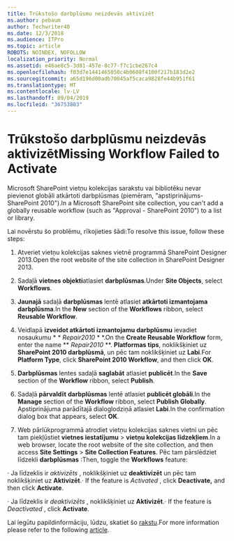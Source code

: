 ```yaml
---
title: Trūkstošo darbplūsmu neizdevās aktivizēt
ms.author: pebaum
author: Techwriter40
ms.date: 12/3/2018
ms.audience: ITPro
ms.topic: article
ROBOTS: NOINDEX, NOFOLLOW
localization_priority: Normal
ms.assetid: e46ae8c5-3d81-457e-8c77-f7c1cbe267c4
ms.openlocfilehash: f03d7e1441465050c4b0608f4100f217b183d2e2
ms.sourcegitcommit: a65d196d00adb70045af5caca9828fe44b951f61
ms.translationtype: MT
ms.contentlocale: lv-LV
ms.lasthandoff: 09/04/2019
ms.locfileid: "36753803"
---
```

# <a name="missing-workflow-failed-to-activate"></a><span data-ttu-id="d39ec-102">Trūkstošo darbplūsmu neizdevās aktivizēt</span><span class="sxs-lookup"><span data-stu-id="d39ec-102">Missing Workflow Failed to Activate</span></span>

<span data-ttu-id="d39ec-103">Microsoft SharePoint vietņu kolekcijas sarakstu vai bibliotēku nevar pievienot globāli atkārtoti darbplūsmas (piemēram, "apstiprinājums-SharePoint 2010").</span><span class="sxs-lookup"><span data-stu-id="d39ec-103">In a Microsoft SharePoint site collection, you can't add a globally reusable workflow (such as "Approval - SharePoint 2010") to a list or library.</span></span>
  
<span data-ttu-id="d39ec-104">Lai novērstu šo problēmu, rīkojieties šādi:</span><span class="sxs-lookup"><span data-stu-id="d39ec-104">To resolve this issue, follow these steps:</span></span> 
  
1. <span data-ttu-id="d39ec-105">Atveriet vietņu kolekcijas saknes vietnē programmā SharePoint Designer 2013.</span><span class="sxs-lookup"><span data-stu-id="d39ec-105">Open the root website of the site collection in SharePoint Designer 2013.</span></span>
  
2. <span data-ttu-id="d39ec-106">Sadaļā **vietnes objekti**atlasiet **darbplūsmas**.</span><span class="sxs-lookup"><span data-stu-id="d39ec-106">Under **Site Objects**, select **Workflows**.</span></span> 
  
3. <span data-ttu-id="d39ec-107">**Jaunajā** sadaļā **darbplūsmas** lentē atlasiet **atkārtoti izmantojama darbplūsma**.</span><span class="sxs-lookup"><span data-stu-id="d39ec-107">In the **New** section of the **Workflows** ribbon, select **Reusable Workflow**.</span></span> 
  
4. <span data-ttu-id="d39ec-108">Veidlapā **izveidot atkārtoti izmantojamu darbplūsmu** ievadiet nosaukumu \* \* *Repair2010* \* \*.</span><span class="sxs-lookup"><span data-stu-id="d39ec-108">On the **Create Reusable Workflow** form, enter the name \*\* *Repair2010* \*\*.</span></span> <span data-ttu-id="d39ec-109">**Platformas tips**, noklikšķiniet uz **SharePoint 2010 darbplūsmā**, un pēc tam noklikšķiniet uz **Labi**.</span><span class="sxs-lookup"><span data-stu-id="d39ec-109">For **Platform Type**, click **SharePoint 2010 Workflow**, and then click **OK**.</span></span> 
  
1. <span data-ttu-id="d39ec-110">**Darbplūsmas** lentes sadaļā **saglabāt** atlasiet **publicēt**.</span><span class="sxs-lookup"><span data-stu-id="d39ec-110">In the **Save** section of the **Workflow** ribbon, select **Publish**.</span></span> 
  
2. <span data-ttu-id="d39ec-111">Sadaļā **pārvaldīt** **darbplūsmas** lentē atlasiet **publicēt globāli**.</span><span class="sxs-lookup"><span data-stu-id="d39ec-111">In the **Manage** section of the **Workflow** ribbon, select **Publish Globally**.</span></span> <span data-ttu-id="d39ec-112">Apstiprinājuma parādītajā dialoglodziņā atlasiet **Labi**.</span><span class="sxs-lookup"><span data-stu-id="d39ec-112">In the confirmation dialog box that appears, select **OK**.</span></span> 
  
3. <span data-ttu-id="d39ec-113">Web pārlūkprogrammā atrodiet vietņu kolekcijas saknes vietni un pēc tam piekļūstiet **vietnes iestatījumu** \> **vietņu kolekcijas līdzekļiem**.</span><span class="sxs-lookup"><span data-stu-id="d39ec-113">In a web browser, locate the root website of the site collection, and then access **Site Settings** \> **Site Collection Features**.</span></span> <span data-ttu-id="d39ec-114">Pēc tam pārslēdziet līdzekli **darbplūsmas** :</span><span class="sxs-lookup"><span data-stu-id="d39ec-114">Then, toggle the **Workflows** feature:</span></span> 
  
<span data-ttu-id="d39ec-115">· Ja līdzeklis ir *aktivizēts* , noklikšķiniet uz **deaktivizēt** un pēc tam noklikšķiniet uz **Aktivizēt**.</span><span class="sxs-lookup"><span data-stu-id="d39ec-115">· If the feature is  *Activated*  , click **Deactivate,** and then click **Activate**.</span></span> 
  
<span data-ttu-id="d39ec-116">· Ja līdzeklis ir *deaktivizēts* , noklikšķiniet uz **Aktivizēt**.</span><span class="sxs-lookup"><span data-stu-id="d39ec-116">· If the feature is  *Deactivated*  , click **Activate**.</span></span> 
  
<span data-ttu-id="d39ec-117">Lai iegūtu papildinformāciju, lūdzu, skatiet šo [rakstu](https://go.microsoft.com/fwlink/?linkid=2047770&amp;clcid=0x409).</span><span class="sxs-lookup"><span data-stu-id="d39ec-117">For more information please refer to the following [article](https://go.microsoft.com/fwlink/?linkid=2047770&amp;clcid=0x409).</span></span>
  

